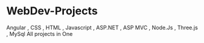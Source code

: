 # WebDev-Projects
Angular , CSS , HTML , Javascript , ASP.NET , ASP MVC , Node.Js , Three.js , MySql All projects in One 
